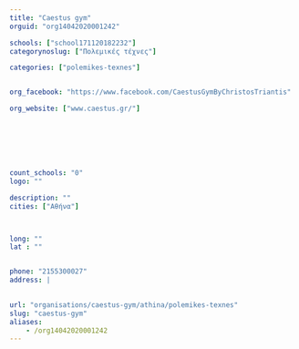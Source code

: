 ```yaml
---
title: "Caestus gym"
orguid: "org14042020001242"

schools: ["school171120182232"]
categorynoslug: ["Πολεμικές τέχνες"]

categories: ["polemikes-texnes"]


org_facebook: "https://www.facebook.com/CaestusGymByChristosTriantis"

org_website: ["www.caestus.gr/"]







count_schools: "0"
logo: ""

description: ""
cities: ["Αθήνα"]



long: ""
lat : ""


phone: "2155300027"
address: |
    

url: "organisations/caestus-gym/athina/polemikes-texnes"
slug: "caestus-gym"
aliases:
    - /org14042020001242
---
```



